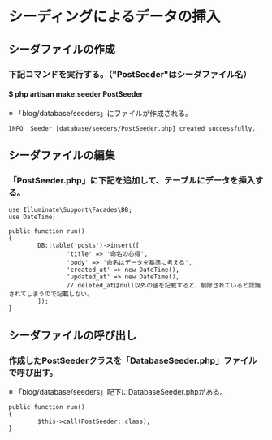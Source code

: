 # シーディングによるデータの挿入

## シーダファイルの作成

### 下記コマンドを実行する。（"PostSeeder"はシーダファイル名）
#### $ php artisan make:seeder PostSeeder
※ 「blog/database/seeders」にファイルが作成される。

    INFO  Seeder [database/seeders/PostSeeder.php] created successfully.

## シーダファイルの編集

### 「PostSeeder.php」に下記を追加して、テーブルにデータを挿入する。

    use Illuminate\Support\Facades\DB;
    use DateTime;
    
    public function run()
    {
            DB::table('posts')->insert([
                    'title' => '命名の心得',
                    'body' => '命名はデータを基準に考える',
                    'created_at' => new DateTime(),
                    'updated_at' => new DateTime(),
                    // deleted_atはnull以外の値を記載すると、削除されていると認識されてしまうので記載しない。
            ]);
    }

## シーダファイルの呼び出し

### 作成したPostSeederクラスを「DatabaseSeeder.php」ファイルで呼び出す。
※ 「blog/database/seeders」配下にDatabaseSeeder.phpがある。

    public function run()
    {
            $this->call(PostSeeder::class);
    }